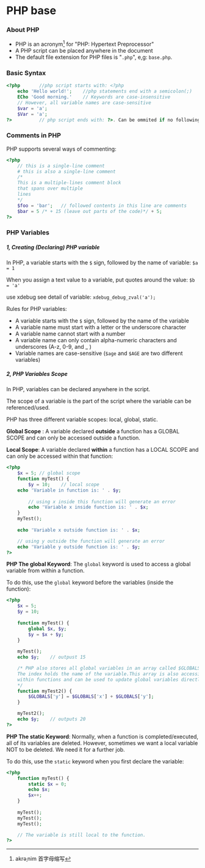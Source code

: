 # PHP base

### About PHP

- PHP is an acronym[^ 1 ] for "PHP: Hypertext Preprocessor"
- A PHP script can be placed anywhere in the document
- The default file extension for PHP files is "`.php`",  e,g: `base.php`.

[^ 1 ]:akrəˌnim  首字母缩写

### Basic Syntax

```php
<?php		//php script starts with: <?php
    echo 'Hello world!';	//php statements end with a semicolon(;)
	ECho 'Good morning.'	// Keywords are case-insensitive
    // However, all variable names are case-sensitive
    $var = 'a';
	$Var = 'a';
?>			// php script ends with: ?>. Can be ommited if no following contents
```

### Comments in PHP

PHP supports several ways of commenting:

```php
<?php
    // this is a single-line comment
    # this is also a single-line comment
    /*
    This is a multiple-lines comment block
    that spans over multiple
    lines
    */
    $foo = 'bar';	// followed contents in this line are comments
	$bar = 5 /* + 15 (leave out parts of the code)*/ + 5;
?>
```

### PHP Variables

##### 1, Creating (Declaring) PHP variable

In PHP, a variable starts with the `$` sign, followed by the name of variable: `$a  = 1`

When you assign a text value to a variable, put quotes around the value: `$b = 'a'`

use xdebug see detail of variable: `xdebug_debug_zval('a');`

Rules for PHP variables:

- A variable starts with the `$` sign, followed by the name of the variable
- A variable name must start with a letter or the underscore character
- A variable name cannot start with a number
- A variable name can only contain alpha-numeric characters and underscores (A-z, 0-9, and _ )
- Variable names are case-sensitive (`$age` and   `$AGE` are two different variables)

##### 2, PHP Variables Scope

 In PHP, variables can be declared anywhere in the script. 

 The scope of a variable is the part of the script where the variable can be referenced/used. 

 PHP has three different variable scopes:  local, global, static.

**Global Scope** :  A variable declared **outside** a function has a GLOBAL SCOPE and can only  be accessed outside a function.

**Local Scope**:  A variable declared **within** a function has a LOCAL SCOPE and can only  be accessed within that function: 

```php
<?php
    $x = 5;	// global scope
	function myTest() {
        $y = 10;	// local scope
    echo 'Variable in function is: ' . $y;
        
        // using x inside this function will generate an error
        echo 'Variable x inside function is: ' . $x;
    }
	myTest();
	
	echo 'Variable x outside function is: ' . $x;

	// using y outside the function will generate an error
	echo 'Variable y outside function is: ' . $y;
?>
```



**PHP The global Keyword**:  The `global` keyword is used to access a global variable from within a function. 

 To do this, use the `global` keyword before the variables (inside the  function): 

```php
<?php
    $x = 5;
	$y = 10;
	
	function myTest() {
        global $x, $y;
        $y = $x + $y;
    }
	
	myTest();
	echo $y;	// outpust 15

	/* PHP also stores all global variables in an array called $GLOBALS[index]. 
	The index holds the name of the variable.This array is also accessible from 
	within functions and can be used to update global variables directly.
	*/
	function myTest2() {
        $GLOBALS['y'] = $GLOBALS['x'] + $GLOBALS['y'];
    }

	myTest2();
	echo $y;	// outputs 20
?>
```

**PHP The static Keyword**:  Normally, when a function is completed/executed, all of its variables are deleted.  However, sometimes we want a local variable NOT to be deleted. We need it for a  further job. 

 To do this, use the `static` keyword when you first declare the  variable: 

```php
<?php
    function myTest() {
    	static $x = 0;
    	echo $x;
    	$x++;
	}
	
	myTest();
	myTest();
	myTest();

	// The variable is still local to the function.
?>
```

